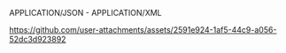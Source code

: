 APPLICATION/JSON - APPLICATION/XML


https://github.com/user-attachments/assets/2591e924-1af5-44c9-a056-52dc3d923892
